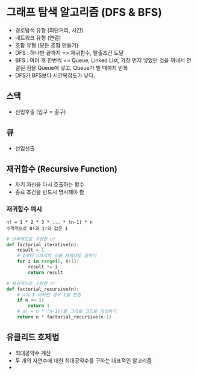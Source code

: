 # 그래프 탐색 알고리즘 (DFS & BFS)

- 경로탐색 유형 (최단거리, 시간)
- 네트워크 유형 (연결)
- 조합 유형 (모든 조합 만들기)
- DFS : 하나만 끝까지 => 재귀함수, 탈출조건 도달
- BFS : 여러 개 한번씩 => Queue, Linked List, 가장 먼저 넣었던 것을 꺼내서 연결된 점을 Queue에 넣고, Queue가 빌 때까지 반복
- DFS가 BFS보다 시간복잡도가 낮다.

## 스택
- 선입후출 (입구 = 출구)

## 큐
- 선입선출

## 재귀함수 (Recursive Function)
- 자기 자신을 다시 호출하는 함수
- 종료 조건을 반드시 명시해야 함
### 재귀함수 예시
```
n! = 1 * 2 * 3 * ... * (n-1) * n
수학적으로 0!과 1!의 값은 1
```
```python
# 반복적으로 구현한 n!
def factorial_iterative(n):
    result = 1
    # 1부터 n까지의 수를 차례대로 곱하기
    for i in range(1, n+1):
        result *= i
        return result

# 재귀적으로 구현한 n!
def factorial_recursive(n):
    # n이 1 이하인 경우 1을 반환
    if n <= 1:
        return 1
    # n! = n * (n-1)!를 그대로 코드로 작성하기
    return n * factorial_recursive(n-1)
```

## 유클리드 호제법
- 최대공약수 계산
- 두 개의 자연수에 대한 최대공약수를 구하는 대표적인 알고리즘
- 